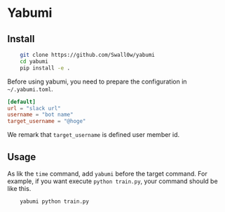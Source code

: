 # Yabumi
## Install
```bash
    git clone https://github.com/Swall0w/yabumi
    cd yabumi
    pip install -e .
```

Before using yabumi, you need to prepare the configuration in `~/.yabumi.toml`.
```toml
[default]
url = "slack url"
username = "bot name"
target_username = "@hoge"
```
We remark that `target_username` is defined user member id.

## Usage
As lik the `time` command, add `yabumi` before the target command.
For example, if you want execute `python train.py`, your command should be like this.
```bash
    yabumi python train.py
```
